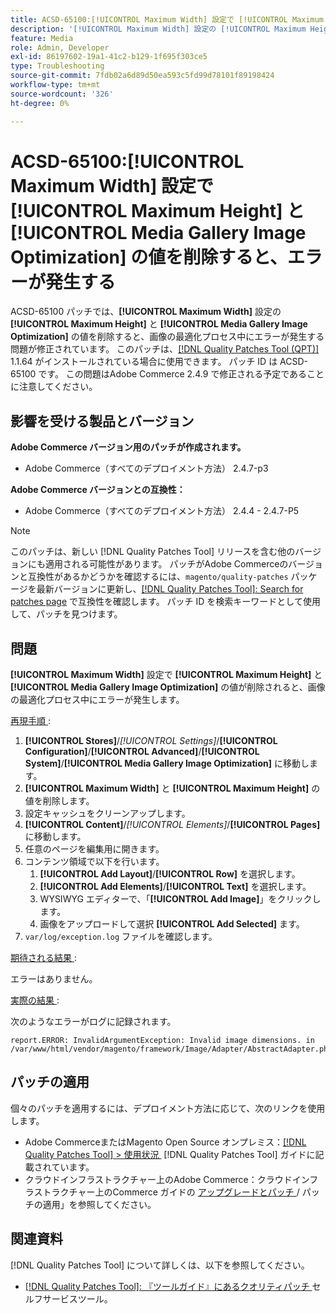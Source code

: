 ```yaml
---
title: ACSD-65100:[!UICONTROL Maximum Width] 設定で [!UICONTROL Maximum Height] と [!UICONTROL Media Gallery Image Optimization] の値を削除すると、エラーが発生する
description: '[!UICONTROL Maximum Width] 設定の [!UICONTROL Maximum Height] と [!UICONTROL Media Gallery Image Optimization] の値を削除すると、画像の最適化プロセス中にエラーが発生するAdobe Commerceの問題を修正するために、ACSD-65100 パッチを適用してください。'
feature: Media
role: Admin, Developer
exl-id: 86197602-19a1-41c2-b129-1f695f303ce5
type: Troubleshooting
source-git-commit: 7fdb02a6d89d50ea593c5fd99d78101f89198424
workflow-type: tm+mt
source-wordcount: '326'
ht-degree: 0%

---
```


# ACSD-65100:[!UICONTROL Maximum Width] 設定で [!UICONTROL Maximum Height] と [!UICONTROL Media Gallery Image Optimization] の値を削除すると、エラーが発生する

ACSD-65100 パッチでは、**[!UICONTROL Maximum Width]** 設定の **[!UICONTROL Maximum Height]** と **[!UICONTROL Media Gallery Image Optimization]** の値を削除すると、画像の最適化プロセス中にエラーが発生する問題が修正されています。 このパッチは、[[!DNL Quality Patches Tool (QPT)]](/help/tools/quality-patches-tool/quality-patches-tool-to-self-serve-quality-patches.md) 1.1.64 がインストールされている場合に使用できます。 パッチ ID は ACSD-65100 です。 この問題はAdobe Commerce 2.4.9 で修正される予定であることに注意してください。

## 影響を受ける製品とバージョン

**Adobe Commerce バージョン用のパッチが作成されます。**

* Adobe Commerce（すべてのデプロイメント方法） 2.4.7-p3

**Adobe Commerce バージョンとの互換性：**

* Adobe Commerce（すべてのデプロイメント方法） 2.4.4 - 2.4.7-P5

>[!NOTE]
>
>このパッチは、新しい [!DNL Quality Patches Tool] リリースを含む他のバージョンにも適用される可能性があります。 パッチがAdobe Commerceのバージョンと互換性があるかどうかを確認するには、`magento/quality-patches` パッケージを最新バージョンに更新し、[[!DNL Quality Patches Tool]: Search for patches page](https://experienceleague.adobe.com/tools/commerce-quality-patches/index.html?lang=ja) で互換性を確認します。 パッチ ID を検索キーワードとして使用して、パッチを見つけます。

## 問題

**[!UICONTROL Maximum Width]** 設定で **[!UICONTROL Maximum Height]** と **[!UICONTROL Media Gallery Image Optimization]** の値が削除されると、画像の最適化プロセス中にエラーが発生します。

<u> 再現手順 </u>:

1. **[!UICONTROL Stores]**/*[!UICONTROL Settings]*/**[!UICONTROL Configuration]**/**[!UICONTROL Advanced]**/**[!UICONTROL System]**/**[!UICONTROL Media Gallery Image Optimization]** に移動します。
1. **[!UICONTROL Maximum Width]** と **[!UICONTROL Maximum Height]** の値を削除します。
1. 設定キャッシュをクリーンアップします。
1. **[!UICONTROL Content]**/*[!UICONTROL Elements]*/**[!UICONTROL Pages]** に移動します。
1. 任意のページを編集用に開きます。
1. コンテンツ領域で以下を行います。
   1. **[!UICONTROL Add Layout]**/**[!UICONTROL Row]** を選択します。
   1. **[!UICONTROL Add Elements]**/**[!UICONTROL Text]** を選択します。
   1. WYSIWYG エディターで、「**[!UICONTROL Add Image]**」をクリックします。
   1. 画像をアップロードして選択 **[!UICONTROL Add Selected]** ます。
1. `var/log/exception.log` ファイルを確認します。

<u> 期待される結果 </u>:

エラーはありません。

<u> 実際の結果 </u>:

次のようなエラーがログに記録されます。

```
report.ERROR: InvalidArgumentException: Invalid image dimensions. in /var/www/html/vendor/magento/framework/Image/Adapter/AbstractAdapter.php:630
```

## パッチの適用

個々のパッチを適用するには、デプロイメント方法に応じて、次のリンクを使用します。

* Adobe CommerceまたはMagento Open Source オンプレミス：[[!DNL Quality Patches Tool] > 使用状況 &#x200B;](/help/tools/quality-patches-tool/usage.md) [!DNL Quality Patches Tool] ガイドに記載されています。
* クラウドインフラストラクチャー上のAdobe Commerce：クラウドインフラストラクチャー上のCommerce ガイドの [&#x200B; アップグレードとパッチ &#x200B;](https://experienceleague.adobe.com/docs/commerce-cloud-service/user-guide/develop/upgrade/apply-patches.html?lang=ja)/ パッチの適用」を参照してください。

## 関連資料

[!DNL Quality Patches Tool] について詳しくは、以下を参照してください。

* [[!DNL Quality Patches Tool]: 『ツールガイド』にあるクオリティパッチ &#x200B;](/help/tools/quality-patches-tool/quality-patches-tool-to-self-serve-quality-patches.md) セルフサービスツール。
